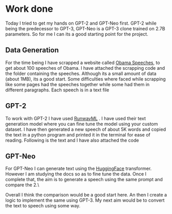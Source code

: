 # Work done

Today I tried to get my hands on GPT-2 and GPT-Neo first.
GPT-2 while being the predecessor to GPT-3, GPT-Neo is a GPT-3 clone trained on 2.7B parameters.
So for me I can its a good starting point for the project.

## Data Generation

For the time being I have scrapped a website called [Obama Speeches](), to get about 100 speeches of Obama. I have attached the scrapping code and the folder containing the speeches.
Although its a small amount of data (about 1MB), its a good start. Some difficulties where faced while scrapping like some pages had the speeches together while some had them in different paragraphs.
Each speech is in a text file

## GPT-2

To work with GPT-2 I have used [RunwayML]() . I have used their text generation model where you can fine tune the model using your custom dataset. I have then generated a new speech of about 5K words
and copied the text in a python program and printed it in the terminal for ease of reading. Following is the text and I have also attached the code


## GPT-Neo

For GPT-Neo I can generate text using the [HuggingFace]() transformer. However I am studying the docs so as to fine tune the data. Once I complete that, the aim is to generate a speech using the same prompt
and compare the 2.\

Overall I think the comparison would be a good start here. An then I create a logic to implement the same using GPT-3. My next aim would be to convert the text to speech using some way.
